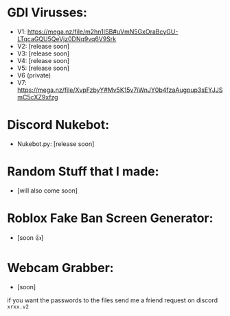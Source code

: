 # GDI Virusses:

- V1: https://mega.nz/file/m2hn1ISB#uVmN5GxOraBcyGU-LTqcaGQU5QeVjz0DNq9vq6V9Srk
- V2: [release soon]
- V3: [release soon]
- V4: [release soon]
- V5: [release soon]
- V6 (private)
- V7: https://mega.nz/file/XvpFzbyY#Mv5K15v7iWnJY0b4fzaAugpup3sEYJJSmC5cXZ9xfzg

# Discord Nukebot:

- Nukebot.py: [release soon]

# Random Stuff that I made:

- [will also come soon]

# Roblox Fake Ban Screen Generator:

- [soon 👍]

# Webcam Grabber:

- [soon]

if you want the passwords to the files send me a friend request on discord `xrxx.v2`
